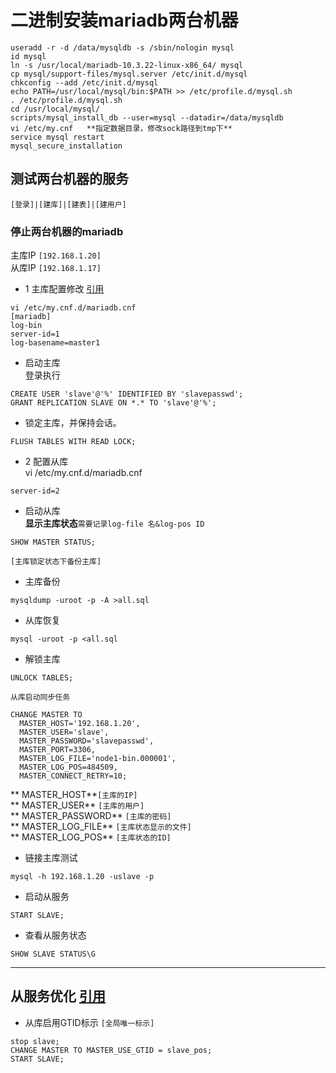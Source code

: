 # 二进制安装mariadb**两台机器**
```
useradd -r -d /data/mysqldb -s /sbin/nologin mysql  
id mysql  
ln -s /usr/local/mariadb-10.3.22-linux-x86_64/ mysql   
cp mysql/support-files/mysql.server /etc/init.d/mysql  
chkconfig --add /etc/init.d/mysql  
echo PATH=/usr/local/mysql/bin:$PATH >> /etc/profile.d/mysql.sh  
. /etc/profile.d/mysql.sh    
cd /usr/local/mysql/  
scripts/mysql_install_db --user=mysql --datadir=/data/mysqldb    
vi /etc/my.cnf   **指定数据目录，修改sock路径到tmp下**  
service mysql restart  
mysql_secure_installation
```  
## 测试两台机器的服务
`[登录]|[建库]|[建表]|[建用户]`
### 停止两台机器的mariadb
主库IP `[192.168.1.20]`  
从库IP `[192.168.1.17]`  
* 1 主库配置修改  [引用](https://mariadb.com/kb/en/setting-up-replication/ "官方文档")
```
vi /etc/my.cnf.d/mariadb.cnf  
[mariadb]  
log-bin  
server-id=1   
log-basename=master1  
```
* 启动主库  
登录执行  
```
CREATE USER 'slave'@'%' IDENTIFIED BY 'slavepasswd';
GRANT REPLICATION SLAVE ON *.* TO 'slave'@'%';
```  
* 锁定主库，并保持会话。
```
FLUSH TABLES WITH READ LOCK; 
```

* 2 配置从库  
vi /etc/my.cnf.d/mariadb.cnf 
```  
server-id=2  
``` 
* 启动从库  
**显示主库状态**`需要记录log-file 名&log-pos ID`
```
SHOW MASTER STATUS;
```  
`[主库锁定状态下备份主库]`  
* 主库备份  
```
mysqldump -uroot -p -A >all.sql  
```  
* 从库恢复  
```
mysql -uroot -p <all.sql
```
* 解锁主库  
```  
UNLOCK TABLES;  
```
`从库启动同步任务`
``` 
CHANGE MASTER TO
  MASTER_HOST='192.168.1.20',
  MASTER_USER='slave',
  MASTER_PASSWORD='slavepasswd',
  MASTER_PORT=3306,
  MASTER_LOG_FILE='node1-bin.000001',
  MASTER_LOG_POS=484509,
  MASTER_CONNECT_RETRY=10;
```  
** MASTER_HOST**`[主库的IP]`  
** MASTER_USER** `[主库的用户]`  
** MASTER_PASSWORD** `[主库的密码]`  
** MASTER_LOG_FILE** `[主库状态显示的文件]`    
** MASTER_LOG_POS** `[主库状态的ID]` 
* 链接主库测试  
```
mysql -h 192.168.1.20 -uslave -p
```  
* 启动从服务  
```
START SLAVE;
```  
* 查看从服务状态  
```
SHOW SLAVE STATUS\G
```  
--------------------------
## 从服务优化  [引用](https://mariadb.com/kb/en/gtid/#setting-up-a-new-slave-with-an-empty-server "官方文档")
* 从库启用GTID标示  `[全局唯一标示]`
```
stop slave;  
CHANGE MASTER TO MASTER_USE_GTID = slave_pos;                 
START SLAVE;
```  

